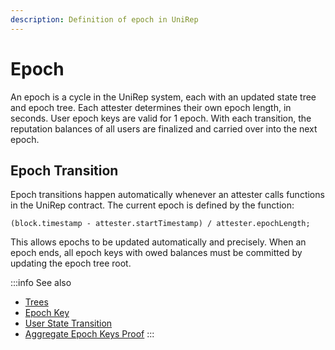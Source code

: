 ```yaml
---
description: Definition of epoch in UniRep
---
```


# Epoch
An epoch is a cycle in the UniRep system, each with an updated state tree and epoch tree. Each attester determines their own epoch length, in seconds. User epoch keys are valid for 1 epoch. With each transition, the reputation balances of all users are finalized and carried over into the next epoch.

## Epoch Transition

Epoch transitions happen automatically whenever an attester calls functions in the UniRep contract. The current epoch is defined by the function:

```solidity
(block.timestamp - attester.startTimestamp) / attester.epochLength;
```

This allows epochs to be updated automatically and precisely. When an epoch ends, all epoch keys with owed balances must be committed by updating the epoch tree root.

:::info
See also

* [Trees](trees.md)
* [Epoch Key](epoch-key.md)
* [User State Transition](user-state-transition.md)
* [Aggregate Epoch Keys Proof](../circuits-api/circuits.md#aggregate-epoch-keys)
:::
